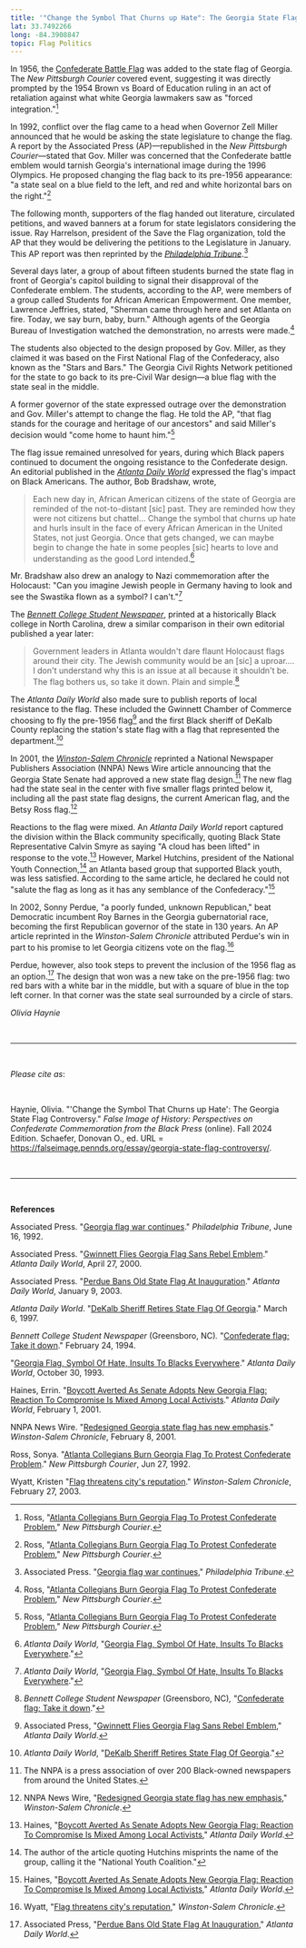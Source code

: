 ```yaml
---
title: '"Change the Symbol That Churns up Hate": The Georgia State Flag Controversy'
lat: 33.7492266
long: -84.3908847
topic: Flag Politics
---
```

In 1956, the [Confederate Battle Flag](https://falseimage.pennds.org/essay/Stars-and-Bars-vs-Stars-and-Stripes) was added to the state flag of Georgia. The *New Pittsburgh Courier* covered event, suggesting it was directly prompted by the 1954 Brown vs Board of Education ruling in an act of retaliation against what white Georgia lawmakers saw as "forced integration."[^1]

In 1992, conflict over the flag came to a head when Governor Zell Miller announced that he would be asking the state legislature to change the flag. A report by the Associated Press (AP)—republished in the *New Pittsburgh Courier*—stated that Gov. Miller was concerned that the Confederate battle emblem would tarnish Georgia's international image during the 1996 Olympics. He proposed changing the flag back to its pre-1956 appearance: "a state seal on a blue field to the left, and red and white horizontal bars on the right."[^2]

The following month, supporters of the flag handed out literature, circulated petitions, and waved banners at a forum for state legislators considering the issue. Ray Harrelson, president of the Save the Flag organization, told the AP that they would be delivering the petitions to the Legislature in January. This AP report was then reprinted by the *[Philadelphia Tribune](https://proxy.library.upenn.edu/login?url=https://www.proquest.com/publication/46478?accountid=14707&decadeSelected=2010+-+2019&yearSelected=2010&monthSelected=12&issueNameSelected=02010Y12Y31$23Dec+31,+2010)*.[^3]

Several days later, a group of about fifteen students burned the state flag in front of Georgia's capitol building to signal their disapproval of the Confederate emblem. The students, according to the AP, were members of a group called Students for African American Empowerment. One member, Lawrence Jeffries, stated, "Sherman came through here and set Atlanta on fire. Today, we say burn, baby, burn." Although agents of the Georgia Bureau of Investigation watched the demonstration, no arrests were made.[^4]

The students also objected to the design proposed by Gov. Miller, as they claimed it was based on the First National Flag of the Confederacy, also known as the "Stars and Bars." The Georgia Civil Rights Network petitioned for the state to go back to its pre-Civil War design—a blue flag with the state seal in the middle.

A former governor of the state expressed outrage over the demonstration and Gov. Miller's attempt to change the flag. He told the AP, "that flag stands for the courage and heritage of our ancestors" and said Miller's decision would "come home to haunt him."[^5]

The flag issue remained unresolved for years, during which Black papers continued to document the ongoing resistance to the Confederate design. An editorial published in the *[Atlanta Daily World](https://proxy.library.upenn.edu/login?url=https://www.proquest.com/publication/46353?accountid=14707&decadeSelected=2010+-+2019&yearSelected=2010&monthSelected=12&issueNameSelected=02010Y12Y30$23Dec+30,+2010)* expressed the flag's impact on Black Americans. The author, Bob Bradshaw, wrote,

> Each new day in, African American citizens of the state of Georgia are reminded of the not-to-distant \[sic] past. They are reminded how they were not citizens but chattel... Change the symbol that churns up hate and hurls insult in the face of every African American in the United States, not just Georgia. Once that gets changed, we can maybe begin to change the hate in some peoples \[sic] hearts to love and understanding as the good Lord intended.[^6]

Mr. Bradshaw also drew an analogy to Nazi commemoration after the Holocaust: "Can you imagine Jewish people in Germany having to look and see the Swastika flown as a symbol? I can't."[^7]

The *[Bennett College Student Newspaper](https://www.digitalnc.org/newspapers/bennett-college-student-newspaper/)*, printed at a historically Black college in North Carolina, drew a similar comparison in their own editorial published a year later:

> Government leaders in Atlanta wouldn't dare flaunt Holocaust flags around their city. The Jewish community would be an \[sic] a uproar.... I don't understand why this is an issue at all because it shouldn't be. The flag bothers us, so take it down. Plain and simple.[^8]

The *Atlanta Daily World* also made sure to publish reports of local resistance to the flag. These included the Gwinnett Chamber of Commerce choosing to fly the pre-1956 flag[^9] and the first Black sheriff of DeKalb County replacing the station's state flag with a flag that represented the department.[^10]

In 2001, the *[Winston-Salem Chronicle](https://www.digitalnc.org/newspapers/winston-salem-chronicle-winston-salem-n-c/)* reprinted a National Newspaper Publishers Association (NNPA) News Wire article announcing that the Georgia State Senate had approved a new state flag design.[^11] The new flag had the state seal in the center with five smaller flags printed below it, including all the past state flag designs, the current American flag, and the Betsy Ross flag.[^12]

Reactions to the flag were mixed. An *Atlanta Daily World* report captured the division within the Black community specifically, quoting Black State Representative Calvin Smyre as saying "A cloud has been lifted" in response to the vote.[^13] However, Markel Hutchins, president of the National Youth Connection,[^14] an Atlanta based group that supported Black youth, was less satisfied. According to the same article, he declared he could not "salute the flag as long as it has any semblance of the Confederacy."[^15]

In 2002, Sonny Perdue, "a poorly funded, unknown Republican," beat Democratic incumbent Roy Barnes in the Georgia gubernatorial race, becoming the first Republican governor of the state in 130 years. An AP article reprinted in the *Winston-Salem Chronicle* attributed Perdue's win in part to his promise to let Georgia citizens vote on the flag.[^16]

Perdue, however, also took steps to prevent the inclusion of the 1956 flag as an option.[^17] The design that won was a new take on the pre-1956 flag: two red bars with a white bar in the middle, but with a square of blue in the top left corner. In that corner was the state seal surrounded by a circle of stars.

*Olivia Haynie*

<br>

<hr>

<br>

*Please cite as*: 

<br>

Haynie, Olivia. "'Change the Symbol That Churns up Hate': The Georgia State Flag Controversy." *False Image of History: Perspectives on Confederate Commemoration from the Black Press* (online). Fall 2024 Edition. Schaefer, Donovan O., ed. URL = https://falseimage.pennds.org/essay/georgia-state-flag-controversy/.

<br>

<hr>

<br>

**References**

Associated Press. "[Georgia flag war continues](https://proxy.library.upenn.edu/login?url=https://www.proquest.com/publication/46478?accountid=14707&decadeSelected=2010+-+2019&yearSelected=2010&monthSelected=12&issueNameSelected=02010Y12Y31$23Dec+31,+2010)." *Philadelphia Tribune*, June 16, 1992.

Associated Press. "[Gwinnett Flies Georgia Flag Sans Rebel Emblem](https://proxy.library.upenn.edu/login?url=https://www.proquest.com/publication/46353?accountid=14707&decadeSelected=2010+-+2019&yearSelected=2010&monthSelected=12&issueNameSelected=02010Y12Y30$23Dec+30,+2010)." *Atlanta Daily World*, April 27, 2000.

Associated Press. "[Perdue Bans Old State Flag At Inauguration](https://proxy.library.upenn.edu/login?url=https://www.proquest.com/publication/46353?accountid=14707&decadeSelected=2010+-+2019&yearSelected=2010&monthSelected=12&issueNameSelected=02010Y12Y30$23Dec+30,+2010)." *Atlanta Daily World*, January 9, 2003.

*Atlanta Daily World*. "[DeKalb Sheriff Retires State Flag Of Georgia](https://proxy.library.upenn.edu/login?url=https://www.proquest.com/publication/46353?accountid=14707&decadeSelected=2010+-+2019&yearSelected=2010&monthSelected=12&issueNameSelected=02010Y12Y30$23Dec+30,+2010)." March 6, 1997.

*Bennett College Student Newspaper* (Greensboro, NC)*.* "[Confederate flag; Take it down](https://www.digitalnc.org/newspapers/bennett-college-student-newspaper/)." February 24, 1994.

"[Georgia Flag, Symbol Of Hate, Insults To Blacks Everywhere](https://proxy.library.upenn.edu/login?url=https://www.proquest.com/publication/46353?accountid=14707&decadeSelected=2010+-+2019&yearSelected=2010&monthSelected=12&issueNameSelected=02010Y12Y30$23Dec+30,+2010)." *Atlanta Daily World*, October 30, 1993.

Haines, Errin. "[Boycott Averted As Senate Adopts New Georgia Flag: Reaction To Compromise Is Mixed Among Local Activists](https://proxy.library.upenn.edu/login?url=https://www.proquest.com/publication/46353?accountid=14707&decadeSelected=2010+-+2019&yearSelected=2010&monthSelected=12&issueNameSelected=02010Y12Y30$23Dec+30,+2010)." *Atlanta Daily World*, February 1, 2001.

NNPA News Wire. "[Redesigned Georgia state flag has new emphasis](https://www.digitalnc.org/newspapers/winston-salem-chronicle-winston-salem-n-c/)." *Winston-Salem Chronicle*, February 8, 2001.

Ross, Sonya. "[Atlanta Collegians Burn Georgia Flag To Protest Confederate Problem](https://proxy.library.upenn.edu/login?url=https://www.proquest.com/publication/26879?accountid=14707&decadeSelected=2010+-+2019&yearSelected=2010&monthSelected=12&issueNameSelected=02010Y12Y29$23Dec+29,+2010)." *New Pittsburgh Courier*, Jun 27, 1992.

Wyatt, Kristen "[Flag threatens city's reputation](https://www.digitalnc.org/newspapers/winston-salem-chronicle-winston-salem-n-c/)." *Winston-Salem Chronicle*, February 27, 2003.

[^1]: Ross, "[Atlanta Collegians Burn Georgia Flag To Protest Confederate Problem](https://proxy.library.upenn.edu/login?url=https://www.proquest.com/publication/26879?accountid=14707&decadeSelected=2010+-+2019&yearSelected=2010&monthSelected=12&issueNameSelected=02010Y12Y29$23Dec+29,+2010)," *New Pittsburgh Courier*.

[^2]: Ross, "[Atlanta Collegians Burn Georgia Flag To Protest Confederate Problem](https://proxy.library.upenn.edu/login?url=https://www.proquest.com/publication/26879?accountid=14707&decadeSelected=2010+-+2019&yearSelected=2010&monthSelected=12&issueNameSelected=02010Y12Y29$23Dec+29,+2010)," *New Pittsburgh Courier*.

[^3]: Associated Press. "[Georgia flag war continues](https://proxy.library.upenn.edu/login?url=https://www.proquest.com/publication/46478?accountid=14707&decadeSelected=2010+-+2019&yearSelected=2010&monthSelected=12&issueNameSelected=02010Y12Y31$23Dec+31,+2010)," *Philadelphia Tribune*.

[^4]: Ross, "[Atlanta Collegians Burn Georgia Flag To Protest Confederate Problem](https://proxy.library.upenn.edu/login?url=https://www.proquest.com/publication/26879?accountid=14707&decadeSelected=2010+-+2019&yearSelected=2010&monthSelected=12&issueNameSelected=02010Y12Y29$23Dec+29,+2010)," *New Pittsburgh Courier*.

[^5]: Ross, "[Atlanta Collegians Burn Georgia Flag To Protest Confederate Problem](https://proxy.library.upenn.edu/login?url=https://www.proquest.com/publication/26879?accountid=14707&decadeSelected=2010+-+2019&yearSelected=2010&monthSelected=12&issueNameSelected=02010Y12Y29$23Dec+29,+2010)," *New Pittsburgh Courier*.

[^6]: *Atlanta Daily World*, "[Georgia Flag, Symbol Of Hate, Insults To Blacks Everywhere](https://proxy.library.upenn.edu/login?url=https://www.proquest.com/publication/46353?accountid=14707&decadeSelected=2010+-+2019&yearSelected=2010&monthSelected=12&issueNameSelected=02010Y12Y30$23Dec+30,+2010)."

[^7]: *Atlanta Daily World*, "[Georgia Flag, Symbol Of Hate, Insults To Blacks Everywhere](https://proxy.library.upenn.edu/login?url=https://www.proquest.com/publication/46353?accountid=14707&decadeSelected=2010+-+2019&yearSelected=2010&monthSelected=12&issueNameSelected=02010Y12Y30$23Dec+30,+2010)."

[^8]: *Bennett College Student Newspaper* (Greensboro, NC)*,* "[Confederate flag; Take it down](https://www.digitalnc.org/newspapers/bennett-college-student-newspaper/)."

[^9]: Associated Press, "[Gwinnett Flies Georgia Flag Sans Rebel Emblem](https://proxy.library.upenn.edu/login?url=https://www.proquest.com/publication/46353?accountid=14707&decadeSelected=2010+-+2019&yearSelected=2010&monthSelected=12&issueNameSelected=02010Y12Y30$23Dec+30,+2010)," *Atlanta Daily World*.

[^10]: *Atlanta Daily World*, "[DeKalb Sheriff Retires State Flag Of Georgia](https://proxy.library.upenn.edu/login?url=https://www.proquest.com/publication/46353?accountid=14707&decadeSelected=2010+-+2019&yearSelected=2010&monthSelected=12&issueNameSelected=02010Y12Y30$23Dec+30,+2010)."

[^11]: The NNPA is a press association of over 200 Black-owned newspapers from around the United States.

[^12]: NNPA News Wire, "[Redesigned Georgia state flag has new emphasis](https://www.digitalnc.org/newspapers/winston-salem-chronicle-winston-salem-n-c/)," *Winston-Salem Chronicle*.

[^13]: Haines, "[Boycott Averted As Senate Adopts New Georgia Flag: Reaction To Compromise Is Mixed Among Local Activists](https://proxy.library.upenn.edu/login?url=https://www.proquest.com/publication/46353?accountid=14707&decadeSelected=2010+-+2019&yearSelected=2010&monthSelected=12&issueNameSelected=02010Y12Y30$23Dec+30,+2010)," *Atlanta Daily World*.

[^14]: The author of the article quoting Hutchins misprints the name of the group, calling it the "National Youth Coalition."

[^15]: Haines, "[Boycott Averted As Senate Adopts New Georgia Flag: Reaction To Compromise Is Mixed Among Local Activists](https://proxy.library.upenn.edu/login?url=https://www.proquest.com/publication/46353?accountid=14707&decadeSelected=2010+-+2019&yearSelected=2010&monthSelected=12&issueNameSelected=02010Y12Y30$23Dec+30,+2010)," *Atlanta Daily World*.

[^16]: Wyatt, "[Flag threatens city's reputation](https://www.digitalnc.org/newspapers/winston-salem-chronicle-winston-salem-n-c/)," *Winston-Salem Chronicle*.

[^17]: Associated Press, "[Perdue Bans Old State Flag At Inauguration](https://proxy.library.upenn.edu/login?url=https://www.proquest.com/publication/46353?accountid=14707&decadeSelected=2010+-+2019&yearSelected=2010&monthSelected=12&issueNameSelected=02010Y12Y30$23Dec+30,+2010)," *Atlanta Daily World*.
